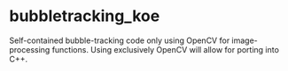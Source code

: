 # bubbletracking_koe

Self-contained bubble-tracking code only using OpenCV for image-processing functions. 
Using exclusively OpenCV will allow for porting into C++.
